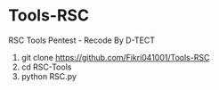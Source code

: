 # Tools-RSC
RSC Tools Pentest - Recode By D-TECT

1. git clone https://github.com/Fikri041001/Tools-RSC
2. cd RSC-Tools
3. python RSC.py
